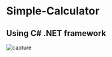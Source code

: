 # Simple-Calculator
## Using C# .NET framework

![capture](https://cloud.githubusercontent.com/assets/15172015/23339368/97859ec2-fc42-11e6-9a24-af7865e9de23.PNG)

